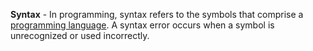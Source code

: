 **Syntax** - In programming, syntax refers to the symbols that comprise a [programming language](/docs/definitions/Programming%20Language). A syntax error occurs when a symbol is unrecognized or used incorrectly.
